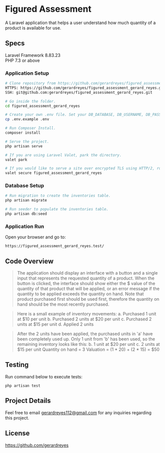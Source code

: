# Figured Assessment

A Laravel application that helps a user understand how much quantity of a product is available for use.

## Specs
Laravel Framework 8.83.23<br>
PHP 7.3 or above

### Application Setup
``` bash
# Clone repository from https://github.com/gerardreyes/figured_assessment_gerard_reyes.
HTTPS: https://github.com/gerardreyes/figured_assessment_gerard_reyes.git
SSH: git@github.com:gerardreyes/figured_assessment_gerard_reyes.git

# Go inside the folder.
cd figured_assessment_gerard_reyes

# Create your own .env file. Set your DB_DATABASE, DB_USERNAME, DB_PASSWORD.
cp .env.example .env

# Run Composer Install.
composer install

# Serve the project.
php artisan serve

# If you are using Laravel Valet, park the directory.
valet park

# If you would like to serve a site over encrypted TLS using HTTP/2, run secure.
valet secure figured_assessment_gerard_reyes

```

### Database Setup
``` bash
# Run migration to create the inventories table.
php artisan migrate

# Run seeder to populate the inventories table.
php artisan db:seed
```

### Application Run
Open your browser and go to: 
```
https://figured_assessment_gerard_reyes.test/
```

## Code Overview
> The application should display an interface with a button and a single input that represents the requested quantity of a product.
> When the button is clicked, the interface should show either the $ value of the quantity of that product that will be applied, or an error message if the quantity to be applied exceeds the quantity on hand.
> Note that product purchased first should be used first, therefore the quantity on hand should be the most recently purchased.

> Here is a small example of inventory movements:
> a. Purchased 1 unit at $10 per unit
> b. Purchased 2 units at $20 per unit
> c. Purchased 2 units at $15 per unit
> d. Applied 2 units 

> After the 2 units have been applied, the purchased units in 'a' have been completely used up. Only 1 unit from 'b' has been used, so the remaining inventory looks like this:
> b. 1 unit at $20 per unit c. 2 units at $15 per unit
> Quantity on hand = 3 Valuation = (1 * 20) + (2 * 15) = $50
## Testing
Run command below to execute tests:
```
php artisan test
```

## Project Details
Feel free to email gerardreyes112@gmail.com for any inquiries regarding this project.

## License
https://github.com/gerardreyes